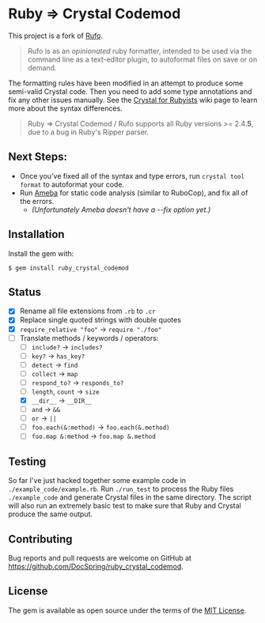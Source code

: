 # Ruby => Crystal Codemod

This project is a fork of [Rufo](https://github.com/ruby-formatter/rufo).

> Rufo is as an _opinionated_ ruby formatter, intended to be used via the command line as a text-editor plugin, to autoformat files on save or on demand.

The formatting rules have been modified in an attempt to produce some semi-valid Crystal code. Then you need to add some type annotations and fix any other issues manually. See the [Crystal for Rubyists](https://github.com/crystal-lang/crystal/wiki/Crystal-for-Rubyists) wiki page to learn more about the syntax differences.

> Ruby => Crystal Codemod / Rufo supports all Ruby versions >= 2.4.**5**, due to a bug in Ruby's Ripper parser.

## Next Steps:

* Once you've fixed all of the syntax and type errors, run `crystal tool format` to autoformat your code.
* Run [Ameba](https://github.com/crystal-ameba/ameba) for static code analysis (similar to RuboCop), and fix all of the errors.
  * *(Unfortunately Ameba doesn't have a --fix option yet.)*

## Installation

Install the gem with:

```
$ gem install ruby_crystal_codemod
```

## Status

- [x] Rename all file extensions from `.rb` to `.cr`
- [x] Replace single quoted strings with double quotes
- [x] `require_relative "foo"` -> `require "./foo"`
- [ ] Translate methods / keywords / operators:
  - [ ] `include?` -> `includes?`
  - [ ] `key?` -> `has_key?`
  - [ ] `detect` -> `find`
  - [ ] `collect` -> `map`
  - [ ] `respond_to?` -> `responds_to?`
  - [ ] `length`, `count` -> `size`
  - [x] `__dir__` -> `__DIR__`
  - [ ] `and` -> `&&`
  - [ ] `or` -> `||`
  - [ ] `foo.each(&:method)` -> `foo.each(&.method)`
  - [ ] `foo.map &:method` -> `foo.map &.method`

## Testing

So far I've just hacked together some example code in `./example_code/example.rb`.
Run `./run_test` to process the Ruby files `./example_code` and generate Crystal files in the same directory. The script will also run an extremely basic test to make sure that Ruby and Crystal produce the same output.

## Contributing

Bug reports and pull requests are welcome on GitHub at https://github.com/DocSpring/ruby_crystal_codemod.

## License

The gem is available as open source under the terms of the [MIT License](http://opensource.org/licenses/MIT).
